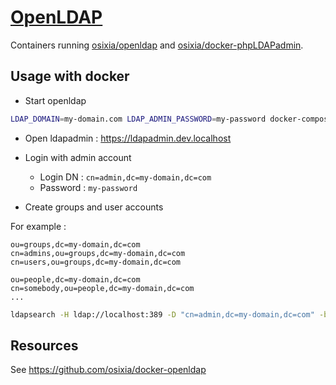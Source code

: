 # [OpenLDAP](https://www.openldap.org/)

Containers running [osixia/openldap](https://github.com/osixia/docker-openldap#osixiaopenldap) and [osixia/docker-phpLDAPadmin](https://github.com/osixia/docker-phpLDAPadmin).

## Usage with docker

* Start openldap

```bash
LDAP_DOMAIN=my-domain.com LDAP_ADMIN_PASSWORD=my-password docker-compose up -d
```

* Open ldapadmin : https://ldapadmin.dev.localhost

* Login with admin account
    * Login DN : `cn=admin,dc=my-domain,dc=com`
    * Password : `my-password`

* Create groups and user accounts

For example :

```
ou=groups,dc=my-domain,dc=com
cn=admins,ou=groups,dc=my-domain,dc=com
cn=users,ou=groups,dc=my-domain,dc=com

ou=people,dc=my-domain,dc=com
cn=somebody,ou=people,dc=my-domain,dc=com
...
```

```bash
ldapsearch -H ldap://localhost:389 -D "cn=admin,dc=my-domain,dc=com" -b "dc=my-domain,dc=com" -w "my-password" -s sub "(objectClass=*)"
```

## Resources

See https://github.com/osixia/docker-openldap

